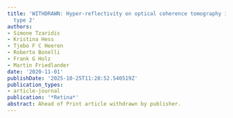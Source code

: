 ```yaml
---
title: 'WITHDRAWN: Hyper-reflectivity on optical coherence tomography in macular telangiectasia
  type 2'
authors:
- Simone Tzaridis
- Kristina Hess
- Tjebo F C Heeren
- Roberto Bonelli
- Frank G Holz
- Martin Friedlander
date: '2020-11-01'
publishDate: '2025-10-25T11:28:52.540519Z'
publication_types:
- article-journal
publication: '*Retina*'
abstract: Ahead of Print article withdrawn by publisher.
---
```

